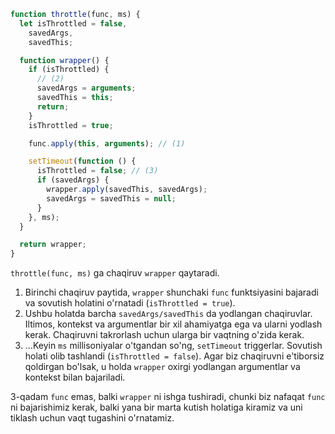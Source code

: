 ```js demo
function throttle(func, ms) {
  let isThrottled = false,
    savedArgs,
    savedThis;

  function wrapper() {
    if (isThrottled) {
      // (2)
      savedArgs = arguments;
      savedThis = this;
      return;
    }
    isThrottled = true;

    func.apply(this, arguments); // (1)

    setTimeout(function () {
      isThrottled = false; // (3)
      if (savedArgs) {
        wrapper.apply(savedThis, savedArgs);
        savedArgs = savedThis = null;
      }
    }, ms);
  }

  return wrapper;
}
```

`throttle(func, ms)` ga chaqiruv `wrapper` qaytaradi.

1. Birinchi chaqiruv paytida, `wrapper` shunchaki `func` funktsiyasini bajaradi va sovutish holatini o'rnatadi (`isThrottled = true`).
2. Ushbu holatda barcha `savedArgs/savedThis` da yodlangan chaqiruvlar. Iltimos, kontekst va argumentlar bir xil ahamiyatga ega va ularni yodlash kerak. Chaqiruvni takrorlash uchun ularga bir vaqtning o'zida kerak.
3. ...Keyin `ms` millisoniyalar o'tgandan so'ng, `setTimeout` triggerlar. Sovutish holati olib tashlandi (`isThrottled = false`). Agar biz chaqiruvni e'tiborsiz qoldirgan bo'lsak, u holda `wrapper` oxirgi yodlangan argumentlar va kontekst bilan bajariladi.

3-qadam `func` emas, balki `wrapper` ni ishga tushiradi, chunki biz nafaqat `func` ni bajarishimiz kerak, balki yana bir marta kutish holatiga kiramiz va uni tiklash uchun vaqt tugashini o'rnatamiz.
